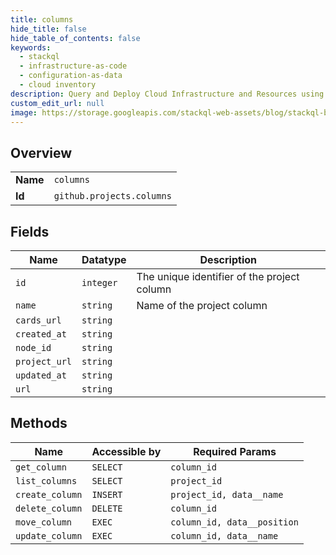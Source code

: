 ```yaml
---
title: columns
hide_title: false
hide_table_of_contents: false
keywords:
  - stackql
  - infrastructure-as-code
  - configuration-as-data
  - cloud inventory
description: Query and Deploy Cloud Infrastructure and Resources using SQL
custom_edit_url: null
image: https://storage.googleapis.com/stackql-web-assets/blog/stackql-blog-post-featured-image.png
---
```

  
    

## Overview
<table><tbody>
<tr><td><b>Name</b></td><td><code>columns</code></td></tr>
<tr><td><b>Id</b></td><td><code>github.projects.columns</code></td></tr>
</tbody></table>

## Fields
| Name | Datatype | Description |
| ---- | -------- | ----------- |
| `id` | `integer` | The unique identifier of the project column |
| `name` | `string` | Name of the project column |
| `cards_url` | `string` |  |
| `created_at` | `string` |  |
| `node_id` | `string` |  |
| `project_url` | `string` |  |
| `updated_at` | `string` |  |
| `url` | `string` |  |
## Methods
| Name | Accessible by | Required Params |
| ---- | ------------- | --------------- |
| `get_column` | `SELECT` | `column_id` |
| `list_columns` | `SELECT` | `project_id` |
| `create_column` | `INSERT` | `project_id, data__name` |
| `delete_column` | `DELETE` | `column_id` |
| `move_column` | `EXEC` | `column_id, data__position` |
| `update_column` | `EXEC` | `column_id, data__name` |
